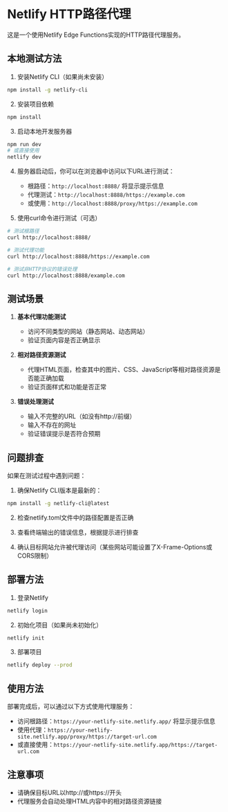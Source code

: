# Netlify HTTP路径代理

这是一个使用Netlify Edge Functions实现的HTTP路径代理服务。

## 本地测试方法

1. 安装Netlify CLI（如果尚未安装）
```bash
npm install -g netlify-cli
```

2. 安装项目依赖
```bash
npm install
```

3. 启动本地开发服务器
```bash
npm run dev
# 或直接使用
netlify dev
```

4. 服务器启动后，你可以在浏览器中访问以下URL进行测试：
   - 根路径：`http://localhost:8888/` 将显示提示信息
   - 代理测试：`http://localhost:8888/https://example.com`
   - 或使用：`http://localhost:8888/proxy/https://example.com`

5. 使用curl命令进行测试（可选）
```bash
# 测试根路径
curl http://localhost:8888/

# 测试代理功能
curl http://localhost:8888/https://example.com

# 测试非HTTP协议的错误处理
curl http://localhost:8888/example.com
```

## 测试场景

1. **基本代理功能测试**
   - 访问不同类型的网站（静态网站、动态网站）
   - 验证页面内容是否正确显示

2. **相对路径资源测试**
   - 代理HTML页面，检查其中的图片、CSS、JavaScript等相对路径资源是否能正确加载
   - 验证页面样式和功能是否正常

3. **错误处理测试**
   - 输入不完整的URL（如没有http://前缀）
   - 输入不存在的网址
   - 验证错误提示是否符合预期

## 问题排查

如果在测试过程中遇到问题：

1. 确保Netlify CLI版本是最新的：
```bash
npm install -g netlify-cli@latest
```

2. 检查netlify.toml文件中的路径配置是否正确

3. 查看终端输出的错误信息，根据提示进行排查

4. 确认目标网站允许被代理访问（某些网站可能设置了X-Frame-Options或CORS限制）

## 部署方法

1. 登录Netlify
```bash
netlify login
```

2. 初始化项目（如果尚未初始化）
```bash
netlify init
```

3. 部署项目
```bash
netlify deploy --prod
```

## 使用方法

部署完成后，可以通过以下方式使用代理服务：

- 访问根路径：`https://your-netlify-site.netlify.app/` 将显示提示信息
- 使用代理：`https://your-netlify-site.netlify.app/proxy/https://target-url.com`
- 或直接使用：`https://your-netlify-site.netlify.app/https://target-url.com`

## 注意事项

- 请确保目标URL以http://或https://开头
- 代理服务会自动处理HTML内容中的相对路径资源链接
